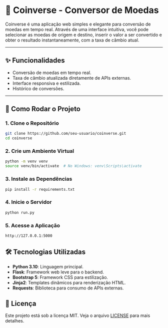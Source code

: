 # 💱 Coinverse - Conversor de Moedas

Coinverse é uma aplicação web simples e elegante para conversão de moedas em tempo real. Através de uma interface intuitiva, você pode selecionar as moedas de origem e destino, inserir o valor a ser convertido e obter o resultado instantaneamente, com a taxa de câmbio atual.

---

## ✨ Funcionalidades

- Conversão de moedas em tempo real.
- Taxa de câmbio atualizada diretamente de APIs externas.
- Interface responsiva e estilizada.
- Histórico de conversões.

---

## 🚀 Como Rodar o Projeto

### **1. Clone o Repositório**

```bash
git clone https://github.com/seu-usuario/coinverse.git
cd coinverse
```

### **2. Crie um Ambiente Virtual**

```bash
python -m venv venv
source venv/bin/activate  # No Windows: venv\Scripts\activate
```

### **3. Instale as Dependências**

```bash
pip install -r requirements.txt
```

### **4. Inicie o Servidor**

```bash
python run.py
```

### **5. Acesse a Aplicação**

```bash
http://127.0.0.1:5000
```

## 🛠️ Tecnologias Utilizadas

- **Python 3.10**: Linguagem principal.
- **Flask**: Framework web leve para o backend.
- **Bootstrap 5**: Framework CSS para estilização.
- **Jinja2**: Templates dinâmicos para renderização HTML.
- **Requests**: Biblioteca para consumo de APIs externas.

## 📜 Licença

Este projeto está sob a licença MIT. Veja o arquivo [LICENSE](./LICENSE) para mais detalhes.
